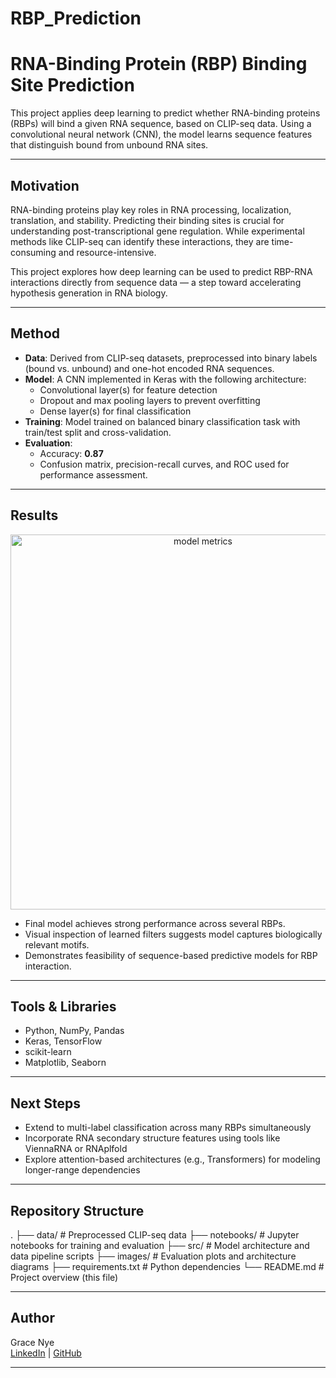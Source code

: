# RBP_Prediction

# RNA-Binding Protein (RBP) Binding Site Prediction

This project applies deep learning to predict whether RNA-binding proteins (RBPs) will bind a given RNA sequence, based on CLIP-seq data. Using a convolutional neural network (CNN), the model learns sequence features that distinguish bound from unbound RNA sites.

---

## Motivation

RNA-binding proteins play key roles in RNA processing, localization, translation, and stability. Predicting their binding sites is crucial for understanding post-transcriptional gene regulation. While experimental methods like CLIP-seq can identify these interactions, they are time-consuming and resource-intensive.

This project explores how deep learning can be used to predict RBP-RNA interactions directly from sequence data — a step toward accelerating hypothesis generation in RNA biology.

---

## Method

- **Data**: Derived from CLIP-seq datasets, preprocessed into binary labels (bound vs. unbound) and one-hot encoded RNA sequences.
- **Model**: A CNN implemented in Keras with the following architecture:
  - Convolutional layer(s) for feature detection
  - Dropout and max pooling layers to prevent overfitting
  - Dense layer(s) for final classification
- **Training**: Model trained on balanced binary classification task with train/test split and cross-validation.
- **Evaluation**:
  - Accuracy: **0.87**
  - Confusion matrix, precision-recall curves, and ROC used for performance assessment.

---

## Results

<p align="center">
  <img src="images/metrics.png" alt="model metrics" width="600">
</p>

- Final model achieves strong performance across several RBPs.
- Visual inspection of learned filters suggests model captures biologically relevant motifs.
- Demonstrates feasibility of sequence-based predictive models for RBP interaction.

---

## Tools & Libraries

- Python, NumPy, Pandas
- Keras, TensorFlow
- scikit-learn
- Matplotlib, Seaborn

---

## Next Steps

- Extend to multi-label classification across many RBPs simultaneously
- Incorporate RNA secondary structure features using tools like ViennaRNA or RNAplfold
- Explore attention-based architectures (e.g., Transformers) for modeling longer-range dependencies

---

## Repository Structure
.
├── data/ # Preprocessed CLIP-seq data
├── notebooks/ # Jupyter notebooks for training and evaluation
├── src/ # Model architecture and data pipeline scripts
├── images/ # Evaluation plots and architecture diagrams
├── requirements.txt # Python dependencies
└── README.md # Project overview (this file)

---

## Author

Grace Nye  
[LinkedIn](https://www.linkedin.com/in/grace-nye) | [GitHub](https://github.com/gnye8)

---
